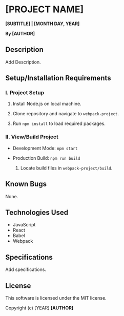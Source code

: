 # [PROJECT NAME]

**[SUBTITLE] | [MONTH DAY, YEAR]**

**By [AUTHOR]**

## Description

Add Description.

## Setup/Installation Requirements

### I. Project Setup

1. Install Node.js on local machine.

2. Clone repository and navigate to `webpack-project`.

3. Run `npm install` to load required packages.

### II. View/Build Project

- Development Mode: `npm start`

- Production Build: `npm run build`

  1. Locate build files in `webpack-project/build`.

## Known Bugs

None.

## Technologies Used

- JavaScript
- React
- Babel
- Webpack

## Specifications

Add specifications.

## License

This software is licensed under the MIT license.

Copyright (c) [YEAR] **[AUTHOR]**
